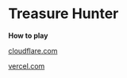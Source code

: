 # Treasure Hunter

**How to play**

[cloudflare.com](https://treasure-hunter.pages.dev/)

[vercel.com](https://treasure-hunter-phi.vercel.app/)
